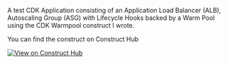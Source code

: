 A test CDK Application consisting of an Application Load Balancer (ALB), Autoscaling Group (ASG) with Lifecycle Hooks backed by a Warm Pool using the CDK Warmpool construct I wrote.

You can find the construct on Construct Hub

[![View on Construct Hub](https://constructs.dev/badge?package=%40pandanus-cloud%2Fcdk-autoscaling-warmpool)](https://constructs.dev/packages/@pandanus-cloud/cdk-autoscaling-warmpool)
